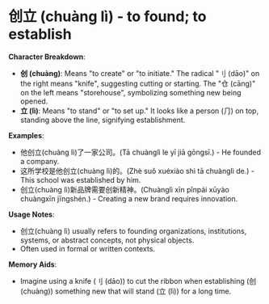 # **创立 (chuàng lì) - to found; to establish**

**Character Breakdown**:  
- **创 (chuàng)**: Means "to create" or "to initiate." The radical "刂 (dāo)" on the right means "knife", suggesting cutting or starting. The "仓 (cāng)" on the left means "storehouse", symbolizing something new being opened.  
- **立 (lì)**: Means "to stand" or "to set up." It looks like a person (⺆) on top, standing above the line, signifying establishment.

**Examples**:  
- 他创立(chuàng lì)了一家公司。(Tā chuànglì le yī jiā gōngsī.) - He founded a company.  
- 这所学校是他创立(chuàng lì)的。(Zhè suǒ xuéxiào shì tā chuànglì de.) - This school was established by him.  
- 创立(chuàng lì)新品牌需要创新精神。(Chuànglì xīn pǐnpái xūyào chuàngxīn jīngshén.) - Creating a new brand requires innovation.

**Usage Notes**:  
- 创立(chuàng lì) usually refers to founding organizations, institutions, systems, or abstract concepts, not physical objects.  
- Often used in formal or written contexts.

**Memory Aids**:  
- Imagine using a knife (刂 (dāo)) to cut the ribbon when establishing (创 (chuàng)) something new that will stand (立 (lì)) for a long time.